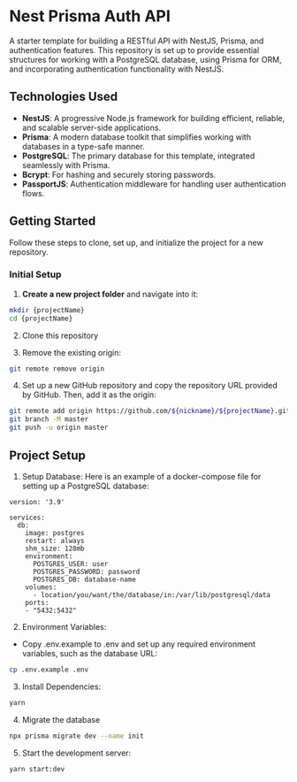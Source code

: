 # Nest Prisma Auth API

A starter template for building a RESTful API with NestJS, Prisma, and authentication features. This repository is set up to provide essential structures for working with a PostgreSQL database, using Prisma for ORM, and incorporating authentication functionality with NestJS.

## Technologies Used

- **NestJS**: A progressive Node.js framework for building efficient, reliable, and scalable server-side applications.
- **Prisma**: A modern database toolkit that simplifies working with databases in a type-safe manner.
- **PostgreSQL**: The primary database for this template, integrated seamlessly with Prisma.
- **Bcrypt**: For hashing and securely storing passwords.
- **PassportJS**: Authentication middleware for handling user authentication flows.

## Getting Started

Follow these steps to clone, set up, and initialize the project for a new repository.

### Initial Setup

1. **Create a new project folder** and navigate into it:

```bash
mkdir {projectName}
cd {projectName}
```

2. Clone this repository

3. Remove the existing origin:

```bash
git remote remove origin
```

4. Set up a new GitHub repository and copy the repository URL provided by GitHub. Then, add it as the origin:

```bash
git remote add origin https://github.com/${nickname}/${projectName}.git
git branch -M master
git push -u origin master
```


## Project Setup

1. Setup Database: 
Here is an example of a docker-compose file for setting up a PostgreSQL database:
```
version: '3.9'

services:
  db:
    image: postgres
    restart: always
    shm_size: 128mb
    environment:
      POSTGRES_USER: user
      POSTGRES_PASSWORD: password
      POSTGRES_DB: database-name
    volumes:
      - location/you/want/the/database/in:/var/lib/postgresql/data
    ports:
    - "5432:5432"
```

2. Environment Variables:

- Copy .env.example to .env and set up any required environment variables, such as the database URL:

```bash
cp .env.example .env
```

3.  Install Dependencies:

```bash
yarn
```

4. Migrate the database

```bash
npx prisma migrate dev --name init
```

5. Start the development server:

```bash
yarn start:dev
```